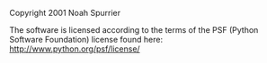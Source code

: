 Copyright 2001 Noah Spurrier

The software is licensed according to the terms of the PSF (Python Software Foundation) license found here: http://www.python.org/psf/license/